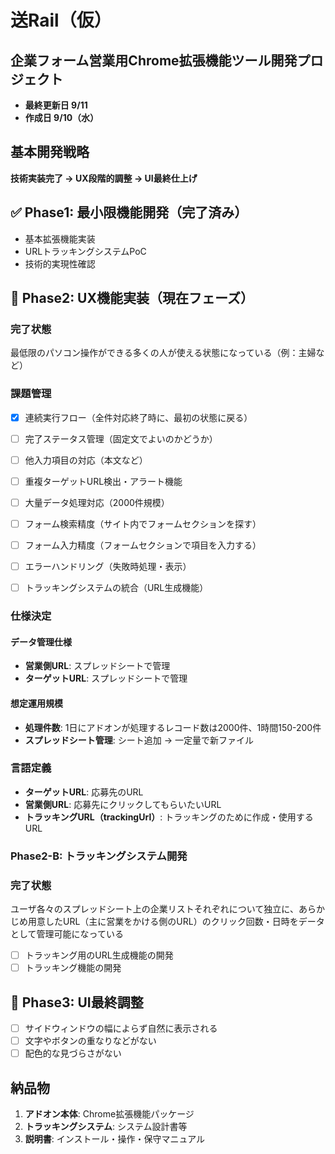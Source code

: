 # 送Rail（仮）
## 企業フォーム営業用Chrome拡張機能ツール開発プロジェクト

- **最終更新日 9/11**
- **作成日 9/10（水）**

## 基本開発戦略
**技術実装完了 → UX段階的調整 → UI最終仕上げ**

## ✅ Phase1: 最小限機能開発（完了済み）
- 基本拡張機能実装
- URLトラッキングシステムPoC
- 技術的実現性確認

## 🔄 Phase2: UX機能実装（現在フェーズ）

### 完了状態
最低限のパソコン操作ができる多くの人が使える状態になっている（例：主婦など）

### 課題管理
- [x] 連続実行フロー（全件対応終了時に、最初の状態に戻る）
- [ ] 完了ステータス管理（固定文でよいのかどうか）
- [ ] 他入力項目の対応（本文など）
- [ ] 重複ターゲットURL検出・アラート機能
- [ ] 大量データ処理対応（2000件規模）
- [ ] フォーム検索精度（サイト内でフォームセクションを探す）
- [ ] フォーム入力精度（フォームセクションで項目を入力する）
- [ ] エラーハンドリング（失敗時処理・表示）
- [ ] トラッキングシステムの統合（URL生成機能）


### 仕様決定

#### データ管理仕様
- **営業側URL**: スプレッドシートで管理
- **ターゲットURL**: スプレッドシートで管理

#### 想定運用規模
- **処理件数**: 1日にアドオンが処理するレコード数は2000件、1時間150-200件
- **スプレッドシート管理**: シート追加 → 一定量で新ファイル

### 言語定義
- **ターゲットURL**: 応募先のURL
- **営業側URL**: 応募先にクリックしてもらいたいURL
- **トラッキングURL（trackingUrl）**: トラッキングのために作成・使用するURL



### Phase2-B: トラッキングシステム開発

### 完了状態
ユーザ各々のスプレッドシート上の企業リストそれぞれについて独立に、あらかじめ用意したURL（主に営業をかける側のURL）のクリック回数・日時をデータとして管理可能になっている

- [ ] トラッキング用のURL生成機能の開発
- [ ] トラッキング機能の開発

## 🔳 Phase3: UI最終調整
- [ ] サイドウィンドウの幅によらず自然に表示される
- [ ] 文字やボタンの重なりなどがない
- [ ] 配色的な見づらさがない

## 納品物
1. **アドオン本体**: Chrome拡張機能パッケージ
2. **トラッキングシステム**: システム設計書等
3. **説明書**: インストール・操作・保守マニュアル
